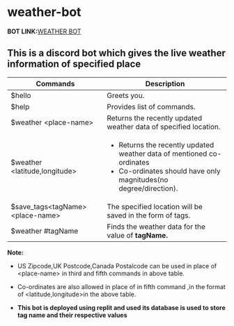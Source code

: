 # weather-bot
<strong>BOT LINK:</strong><a href="https://discord.com/api/oauth2/authorize?client_id=893536524682035200&permissions=534723947584&scope=bot">WEATHER BOT</a>
## This is a discord bot which gives the live weather information of specified place

<table>
<thead>
<th>Commands</th>
<th>Description</th>
</thead>
<tr>
<td>$hello</td>
<td>Greets you.</td>
</tr>
<tr>
  <td>$help</td>
  <td>Provides list of commands.</td>
  </tr>
<tr>
<td>$weather &lt;place-name&gt;</td>
<td>Returns the recently updated weather data of specified location.</td>
</tr>

<tr>
<td>$weather &lt;latitude,longitude&gt;</td>
<td>
  <ul>
  <li>Returns the recently updated weather data of mentioned co-ordinates</li> 
  <li>Co-ordinates should have only magnitudes(no degree/direction).</li>
  </ul>
</td>
</tr>
<tr>
<td>$save_tags&lttagName&gt&lt;place-name&gt;</td>
<td>The specified location will be saved in the form of tags.</td>
</tr>
<tr>
<td>$weather #tagName</td>
<td>Finds the weather data for the value of <b>tagName.<b></td>
</tr>
</table>

<strong >Note:</strong>

* US Zipcode,UK Postcode,Canada Postalcode can be used in place of &lt;place-name&gt; in third and fifth commands in above table.
* Co-ordinates are also allowed in place of <place-name> in fifth command ,in the format of &lt;latitude,longitude&gt;in the above table.
  
  
  
  
* **This bot is deployed using replit and used its database is used to store tag name and their respective values**
